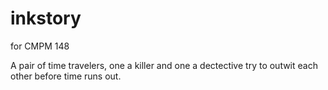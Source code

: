 # inkstory
for CMPM 148

A pair of time travelers, one a killer and one a dectective try to outwit each other before time runs out.
